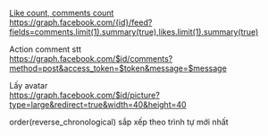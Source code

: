 [Like count, comments count](http://stackoverflow.com/questions/17755753/how-to-get-likes-count-when-searching-facebook-graph-api-with-search-xxx) <br>
https://graph.facebook.com/{id}/feed?fields=comments.limit(1).summary(true),likes.limit(1).summary(true)

Action comment stt <br>
https://graph.facebook.com/$id/comments?method=post&access_token=$token&message=$message

Lấy avatar <br>
https://graph.facebook.com/$id/picture?type=large&redirect=true&width=40&height=40

order(reverse_chronological) sắp xếp theo trình tự mới nhất
